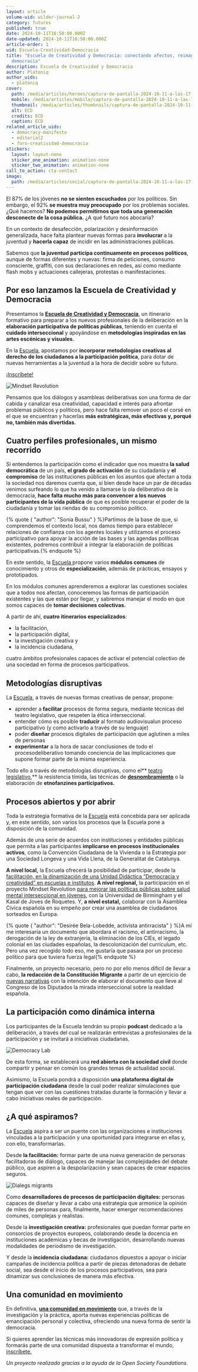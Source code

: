 ```yaml
---
layout: article
volume-uid: wilder-journal-2
category: futures
published: true
date: 2024-10-11T16:50:00.000Z
date-updated: 2024-10-11T16:50:00.000Z
article-order: 1
uid: Escuela-Creatividad-Democracia
title: "Escuela de Creatividad y Democracia: conectando afectos, reimaginando la
  democracia"
description: Escuela de Creatividad y Democracia
author: Platoniq
author_uids:
  - platoniq
cover:
  path: /media/articles/heroes/captura-de-pantalla-2024-10-11-a-las-17.03.21.png
  mobile: /media/articles/mobile/captura-de-pantalla-2024-10-11-a-las-17.03.21.png
  thumbnail: /media/articles/thumbnails/captura-de-pantalla-2024-10-11-a-las-17.03.21.png
  alt: ECD
  credits: ECD
  caption: ECD
related_article_uids:
  - democracy-manifesto
  - editorial2
  - foro-creatividad-democracia
stickers:
  layout: layout-none
  sticker_one_animation: animation-none
  sticker_two_animation: animation-none
call_to_action: cta-contact
image:
  path: /media/articles/social/captura-de-pantalla-2024-10-11-a-las-17.03.21.png
---
```

El 87% de los jóvenes **no se sienten escuchados** por los políticos. Sin embargo, el 92% **se muestra muy preocupado** por los problemas sociales. ¿Qué hacemos? **No podemos permitirnos que toda una generación desconecte de la cosa pública.** ¿A qué futuro nos abocaría?

En un contexto de desafección, polarización y desinformación generalizada, hace falta plantear nuevas formas para **involucrar** a la juventud y **hacerla capaz** de incidir en las administraciones públicas.

Sabemos que **la juventud participa continuamente en procesos políticos**, aunque de formas diferentes y nuevas: firma de peticiones, consumo consciente, graffiti, con sus declaraciones en redes, así como mediante flash mobs y actuaciones callejeras, protestas o manifestaciones.

## Por eso lanzamos la Escuela de Creatividad y Democracia

Presentamos la **[Escuela de Creatividad y Democracia](https://www.democraciacreativa.org/)**, un itinerario formativo para preparar a los nuevos profesionales de la deliberación en la **elaboración participativa de políticas públicas**, teniendo en cuenta el **cuidado interseccional** y apoyándose en **metodologías inspiradas en las artes escénicas y visuales.** 

En la [Escuela](https://www.democraciacreativa.org/), apostamos por **incorporar metodologías creativas al derecho de los ciudadanos a la participación política**, para dotar de nuevas herramientas a la juventud a la hora de decidir sobre su futuro.

[¡Inscríbete!](https://openspaces.platoniq.net/assemblies/alumni/f/471/)

![Mindset Revolution](/media/idea_camp_2017_iv_0002.jpg "MR")

Pensamos que los diálogos y asambleas deliberativas son una forma de dar cabida y canalizar esa creatividad, capacidad e interés para afrontar problemas públicos y políticos, pero hace falta remover un poco el corsé en el que se encuentran y hacerlas **más estratégicas, más efectivas y, porqué no, también más divertidas.**

## Cuatro perfiles profesionales, un mismo recorrido

Si entendemos la participación como el indicador que nos muestra **la salud democrática** de un país, **el grado de activación** de su ciudadanía y **el compromiso** de las instituciones públicas en los asuntos que afectan a toda la sociedad nos daremos cuenta que, si bien desde hace un par de décadas venimos surfeando lo que ha venido a llamarse la ola deliberativa de la democracia, **hace falta mucho más para convencer a los nuevos participantes de la vida pública** de que es posible recuperar el poder de la ciudadanía y tomar las riendas de su compromiso político.

{% quote { "author": "Sonia Bussu" } %}Partimos de la base de que, si comprendemos el contexto local, nos damos tiempo para establecer relaciones de confianza con los agentes locales y utilizamos el proceso participativo para apoyar la acción de las bases y las agendas políticas existentes, podremos contribuir a integrar la elaboración de políticas participativas.{% endquote %}

En este sentido, la [Escuela ](https://www.democraciacreativa.org/)propone varios **módulos comunes** de conocimiento y otros de **especialización**, además de prácticas, ensayos y prototipados. 

En los módulos comunes aprenderemos a explorar las cuestiones sociales que a todos nos afectan, conoceremos las formas de participación existentes y las que están por llegar, y sabremos manejar el modo en que somos capaces de **tomar decisiones colectivas.** 

A partir de ahí, **cuatro itinerarios especializados**: 

* la facilitación, 
* la participación digital, 
* la investigación creativa y 
* la incidencia ciudadana, 

cuatro ámbitos profesionales capaces de activar el potencial colectivo de una sociedad en forma de procesos participativos.

## Metodologías disruptivas

La [Escuela](https://www.democraciacreativa.org/), a través de nuevas formas creativas de pensar, propone:

* aprender a **facilitar** procesos de forma segura, mediante técnicas del teatro legislativo, que respeten la ética interseccional.
* entender cómo es posible **traducir** al formato audiovisualun proceso participativo (y como activarlo a través de su lenguaje)
* poder **diseñar** procesos digitales de participación que aglutinen a miles de personas
* **experimentar** a la hora de sacar conclusiones de todo el procesodeliberativo tomando conciencia de las implicaciones que supone formar parte de la misma experiencia.

Todo ello a través de metodologías disruptivas, como el** [teatro legislativo](https://journal.platoniq.net/es/wilder-journal-2/interviews/katy-rubin/),** la resistencia tímida, las técnicas de **[desnombramiento](https://journal.platoniq.net/es/wilder-journal-2/stories/decisionmaking-unnaming-deliberative/)** o la elaboración de **etnofanzines participativos.**

## Procesos abiertos y por abrir

Toda la estrategia formativa de la [Escuela](https://www.democraciacreativa.org/) está concebida para ser aplicada y, en este sentido, son varios los procesos que la Escuela pone a disposición de la comunidad. 

Además de una serie de acuerdos con instituciones y entidades públicas que permita a las participantes **implicarse en procesos institucionales activos**, como la Convención Ciudadana de la Vivienda o la Estrategia por una Sociedad Longeva y una Vida Llena, de la Generalitat de Catalunya.

**A nivel local,** la Escuela ofrecerá la posibilidad de participar, desde la [facilitación, en la dinamización de una Unidad Didáctica “Democracia y creatividad” en escuelas e institutos](https://journal.platoniq.net/es/wilder-journal-2/learnings/deliberative-assemblies/). **A nivel regional,** la participación en el proyecto Mindset Revolution [para mejorar las políticas públicas sobre salud mental interseccional en jóvenes](https://journal.platoniq.net/es/wilder-journal-2/deep-dives/intersectional-mental-health-support/), con la Universidad de Birmingham y el Kasal de Joves de Roquetes. Y, **a nivel estatal,** colaborar con la Asamblea Cívica española en su empeño por crear una asamblea de ciudadanos sorteados en Europa. 

{% quote { "author": "Desirée Bela-Lobedde, activista antirracista" } %}A mí me interesaría un documento que abordara el racismo, el antirracismo, la derogación de la ley de extranjería, la eliminación de los CIEs, el legado colonial en las ciudades españolas, la descolonización del currículum, etc. Pero una vez recogido todo eso, me gustaría que pasara por un proceso político para que tuviera fuerza legal{% endquote %}

Finalmente, un proyecto necesario, pero no por ello menos difícil de llevar a cabo, **la redacción de la Constitución Migrante** a partir de un ejercicio de [nuevas narrativas](https://journal.platoniq.net/es/wilder-journal-2/deep-dives/dialogos-migrantes-segunda-edicion/) con la intención de elaborar el documento que lleve al Congreso de los Diputados la mirada interseccional sobre la realidad española.

## La participación como dinámica interna

Los participantes de la Escuela tendrán su propio **podcast** dedicado a la deliberación, a través del cual se realizarán entrevistas a profesionales de la participación y se invitará a iniciativas ciudadanas.

![Democracy Lab](/media/p1075087.jpg "DM")

De esta forma, se establecerá una **red abierta con la sociedad civil** donde compartir y pensar en común los grandes temas de actualidad social.

Asimismo, la Escuela pondrá a disposición **una plataforma digital de participación ciudadana** desde la cual poder realizar simulaciones que tengan que ver con las cuestiones tratadas durante la formación y llevar a cabo iniciativas reales de participación.

## ¿A qué aspiramos?

La [Escuela](https://www.democraciacreativa.org/) aspira a ser un puente con las organizaciones e instituciones vinculadas a la participación y una oportunidad para integrarse en ellas y, con ello, transformarlas. 

Desde **la facilitación:** formar parte de una nueva generación de personas facilitadoras de diálogo, capaces de manejar las complejidades del debate público, que aspiren a la despolarización y sean capaces de crear espacios seguros.

![Dialegs migrants](/media/p1076729.jpg "DM")

Como **desarrolladores de procesos de participación digitales:** personas capaces de diseñar y llevar a cabo una estrategia que armonice la opinión de miles de personas para, finalmente, hacer emerger recomendaciones comunes, complejas y realistas.

Desde la **investigación creativa:** profesionales que puedan formar parte en consorcios de proyectos europeos, colaborando desde la docencia en instituciones académicas y becas de investigación, desarrollando nuevas modalidades de periodismo de investigación.

Y desde la **incidencia ciudadana:** ciudadanos dipuestos a apoyar o iniciar campañas de incidencia política a partir de piezas detonadoras de debate social, sea desde el inicio de los procesos participativos, sea para dinamizar sus conclusiones de manera más efectiva.

## Una comunidad en movimiento

En definitiva, **[una comunidad en movimiento](https://www.democraciacreativa.org/)** que, a través de la investigación y la práctica, aporta nuevas experiencias políticas de emancipación personal y colectiva, ofreciendo una nueva forma de sentir la democracia.

Si quieres aprender las técnicas más innovadoras de expresión política y formarás parte de una comunidad dispuesta a transformar el mundo, [inscríbete.](https://openspaces.platoniq.net/assemblies/alumni/f/471/)



*Un proyecto realizado gracias a la ayuda de la Open Society Foundations.*
